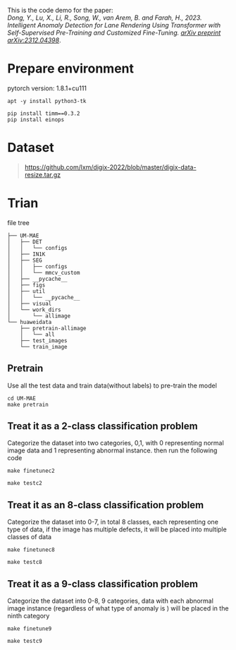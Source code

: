 This is the code demo for the paper:  
_Dong, Y., Lu, X., Li, R., Song, W., van Arem, B. and Farah, H., 2023. Intelligent Anomaly Detection for Lane Rendering Using Transformer with Self-Supervised Pre-Training and Customized Fine-Tuning. [arXiv preprint arXiv:2312.04398](https://arxiv.org/abs/2312.04398)_.


# Prepare environment

pytorch version: 1.8.1+cu111
```
apt -y install python3-tk
```

```
pip install timm==0.3.2
pip install einops
```

# Dataset

> https://github.com/lxm/digix-2022/blob/master/digix-data-resize.tar.gz  


# Trian

file tree
```
├── UM-MAE
│   ├── DET
│   │   └── configs
│   ├── IN1K
│   ├── SEG
│   │   ├── configs
│   │   └── mmcv_custom
│   ├── __pycache__
│   ├── figs
│   ├── util
│   │   └── __pycache__
│   ├── visual
│   └── work_dirs
│       └── allimage
└── huaweidata
    ├── pretrain-allimage
    │   └── all
    ├── test_images
    └── train_image
```

## Pretrain

Use all the test data and train data(without labels) to pre-train the model
```
cd UM-MAE
make pretrain
```

## Treat it as a 2-class classification problem

Categorize the dataset into two categories, 0,1, with 0 representing normal image data and 1 representing abnormal instance.
then run the following code

```
make finetunec2
```

```
make testc2
```


## Treat it as an 8-class classification problem

Categorize the dataset into 0-7, in total 8 classes, each representing one type of data, if the image has multiple defects, it will be placed into multiple classes of data

```
make finetunec8
```

```
make testc8
```


## Treat it as a 9-class classification problem

Categorize the dataset into 0-8, 9 categories, data with each abnormal image instance (regardless of what type of anomaly is ) will be placed in the ninth category 

```
make finetune9
```

```
make testc9
```
